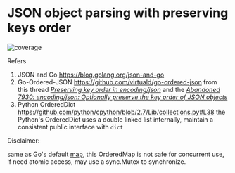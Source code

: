 JSON object parsing with preserving keys order
=============================================

![coverage](https://gitlab.com/c0b/go-ordered-json/badges/master/coverage.svg)

Refers

1. JSON and Go        https://blog.golang.org/json-and-go
2. Go-Ordered-JSON    https://github.com/virtuald/go-ordered-json
   from this thread [*Preserving key order in encoding/json*](https://groups.google.com/forum/#!topic/golang-dev/zBQwhm3VfvU)
   and the [*Abandoned 7930: encoding/json: Optionally preserve the key order of JSON objects*](https://go-review.googlesource.com/c/go/+/7930)
3. Python OrderedDict https://github.com/python/cpython/blob/2.7/Lib/collections.py#L38
   the Python's OrderedDict uses a double linked list internally, maintain a consistent public interface with `dict`

Disclaimer:

same as Go's default [map](https://blog.golang.org/go-maps-in-action), this OrderedMap is not safe for concurrent use, if need atomic access, may use a sync.Mutex to synchronize.
